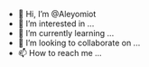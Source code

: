 - 👋 Hi, I’m @Aleyomiot
- 👀 I’m interested in ...
- 🌱 I’m currently learning ...
- 💞️ I’m looking to collaborate on ...
- 📫 How to reach me ...

<!---
Aleyomiot/Aleyomiot is a ✨ special ✨ repository because its `README.md` (this file) appears on your GitHub profile.
You can click the Preview link to take a look at your changes.
--->
